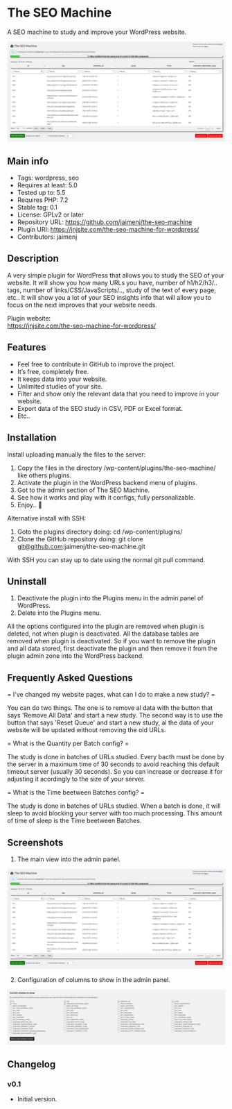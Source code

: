 # The SEO Machine

A SEO machine to study and improve your WordPress website.

![Plugin image](https://raw.githubusercontent.com/jaimenj/the-seo-machine/master/assets/screenshot-1.png)

## Main info

* Tags: wordpress, seo
* Requires at least: 5.0
* Tested up to: 5.5
* Requires PHP: 7.2
* Stable tag: 0.1
* License: GPLv2 or later
* Repository URL: https://github.com/jaimenj/the-seo-machine
* Plugin URI: https://jnjsite.com/the-seo-machine-for-wordpress/
* Contributors: jaimenj

## Description

A very simple plugin for WordPress that allows you to study the SEO of your website. It will show you how many URLs you have, number of h1/h2/h3/.. tags, number of links/CSS/JavaScripts/.., study of the text of every page, etc.. It will show you a lot of your SEO insights info that will allow you to focus on the next improves that your website needs.

Plugin website: \
<a href="https://jnjsite.com/the-seo-machine-for-wordpress/">https://jnjsite.com/the-seo-machine-for-wordpress/</a>

## Features

* Feel free to contribute in GitHub to improve the project.
* It’s free, completely free.
* It keeps data into your website.
* Unlimited studies of your site.
* Filter and show only the relevant data that you need to improve in your website.
* Export data of the SEO study in CSV, PDF or Excel format.
* Etc..

## Installation

Install uploading manually the files to the server:

1. Copy the files in the directory /wp-content/plugins/the-seo-machine/ like others plugins.
2. Activate the plugin in the WordPress backend menu of plugins.
3. Got to the admin section of The SEO Machine.
4. See how it works and play with it configs, fully personalizable.
5. Enjoy.. 🙂

Alternative install with SSH:

1. Goto the plugins directory doing: cd /wp-content/plugins/
2. Clone the GitHub repository doing: git clone git@github.com:jaimenj/the-seo-machine.git

With SSH you can stay up to date using the normal git pull command.

## Uninstall

1. Deactivate the plugin into the Plugins menu in the admin panel of WordPress.
2. Delete into the Plugins menu.

All the options configured into the plugin are removed when plugin is deleted, not when plugin is deactivated. All the database tables are removed when plugin is deactivated. So if you want to remove the plugin and all data stored, first deactivate the plugin and then remove it from the plugin admin zone into the WordPress backend.

## Frequently Asked Questions

= I've changed my website pages, what can I do to make a new study? =

You can do two things. The one is to remove al data with the button that says 'Remove All Data' and start a new study. The second way is to use the button that says 'Reset Queue' and start a new study, al the data of your website will be updated without removing the old URLs.

= What is the Quantity per Batch config? =

The study is done in batches of URLs studied. Every bacth must be done by the server in a maximum time of 30 seconds to avoid reaching this default timeout server (usually 30 seconds). So you can increase or decrease it for adjusting it acordingly to the size of your server.

= What is the Time beetween Batches config? =

The study is done in batches of URLs studied. When a batch is done, it will sleep to avoid blocking your server with too much processing. This amount of time of sleep is the Time beetween Batches.

## Screenshots

1. The main view into the admin panel.

![Plugin image](https://raw.githubusercontent.com/jaimenj/the-seo-machine/master/assets/screenshot-1.png)

2. Configuration of columns to show in the admin panel.

![Plugin image](https://raw.githubusercontent.com/jaimenj/the-seo-machine/master/assets/screenshot-2.png)

## Changelog

### v0.1

* Initial version.
